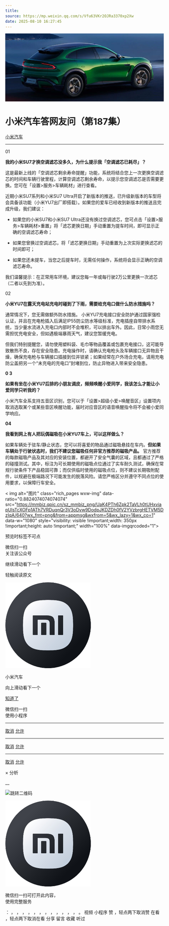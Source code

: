 ```yaml
---
title: 
source: https://mp.weixin.qq.com/s/Vfu63VKr2OJRa3370xp2Xw
date: 2025-08-10 16:27:45
---
```


![cover_image](images/img_9e492461.jpg)


#  小米汽车答网友问（第187集）


[ 小米汽车 ](<javascript:void\(0\);>)

______

01

**我的小米****SU7****才换空调滤芯没多久，为什么提示我「空调滤芯已耗尽」？**

这是最新上线的「空调滤芯剩余寿命提醒」功能，系统将结合您上一次更换空调滤芯的时间和车辆行驶里程，计算空调滤芯剩余寿命，以提示您空调滤芯是否需要更换。您可在「设置>服务>车辆耗材」进行查看。

近期小米SU7系列和小米SU7 Ultra开启了新版本的推送，已升级新版本的车型将会具备该功能（小米YU7出厂即搭载）。如果您的爱车已经收到新版本的推送且完成升级，我们建议：

  * 如果您的小米SU7和小米SU7 Ultra还没有换过空调滤芯，您可点击「设置>服务>车辆耗材>重置」将「滤芯更换日期」手动重置为提车时间，即可显示正确的空调滤芯寿命；

  * 如果您曾换过空调滤芯，将「滤芯更换日期」手动重置为上次实际更换滤芯的时间即可；

  * 如果您还未提车，当您之后提车时，无需任何操作，系统将会显示正确的空调滤芯寿命。

我们温馨提示：在正常用车环境，建议您每一年或每行驶2万公里更换一次滤芯（二者以先到为准）。

02

**小米YU7在露天充电站充电时碰到了下雨，需要给充电口做什么防水措施吗？**

通常情况下，您无需做额外防水措施。 小米YU7充电接口安全防护通过国家强检认证，并且在充电枪插入后满足IP55防尘防水等级标准，充电插座自带排水系统，当少量水流进入充电口内部时不会堆积，可以排出车外。因此，日常小雨您无需担忧充电安全，但如遇极端暴雨天气，建议您暂缓充电。

但我们特别提醒您，请勿使用塑料袋、毛巾等物品覆盖或包裹充电接口，这可能导致散热不良，存在安全隐患。充电操作时，请确认充电枪头及车辆接口无异物且干燥，确保充电枪与车辆接口插接到位并锁紧；如果经常在户外场合充电，请用充电防尘盖把另一个“未充电的充电口”封堵到位，防止异物进入带来安全隐患。

**0 3**

**如果有坐在小米YU7后排的小朋友调皮，频频唤醒****小爱同学****，我该怎么才能让小爱同学只听我的？**

小米汽车全系支持五音区识别，您可以于「设置>超级小爱>唤醒音区」设置项内取消选取某个或某些音区唤醒功能，届时对应音区的语音唤醒指令将不会被小爱同学响应。

**04**

**我看到网上有人把玩偶磁吸在小米YU7车上，可以这样做么？**

如果车辆处于驻车/静止状态，您可以将喜爱的物品通过磁吸悬挂在车内。**但如果车辆处于行驶状态时，我们不建议您磁吸任何非官方推荐的磁吸产品。** 官方推荐的每款磁吸产品及其对应的安装位置，都避开了安全气囊的区域，且都通过了严格的碰撞测试。其中，标注为可长期使用的磁吸点位通过了实车耐久测试，确保在常规行驶条件下产品稳固可靠；而仅供临时使用的磁吸点位，则不建议长期吸附配件，以规避在极端路况下可能发生的脱落风险。请您严格区分并遵守不同点位的使用要求，以保障行车安全。

  
< img alt="图片" class="rich_pages wxw-img" data-ratio="0.8824074074074074" src="https://mmbiz.qpic.cn/sz_mmbiz_png/UaK4PTh6Zpk2TaVLh0tUHxviapUIsTcXOFp1ATh7VRDuqnQr3V3oDvw9DodpJKDZDh0fV2YVzbrgHETVM5DzIqA/640?wx_fmt=png&from=appmsg&wxfrom=5&wx_lazy=1&wx_co=1" data-w="1080" style="visibility: visible !important;width: 350px !important;height: auto !important;" width="100%" data-imgqrcoded="1">[](<>)

预览时标签不可点

微信扫一扫  
关注该公众号

继续滑动看下一个

轻触阅读原文

![img_97d833da.jpg](images/img_97d833da.jpg)

小米汽车 

向上滑动看下一个

[知道了](<javascript:;>)

微信扫一扫  
使用小程序

****

[取消](<javascript:void\(0\);>) [允许](<javascript:void\(0\);>)

****

[取消](<javascript:void\(0\);>) [允许](<javascript:void\(0\);>)

****

[取消](<javascript:void\(0\);>) [允许](<javascript:void\(0\);>)

× 分析

__

![跳转二维码]()

![作者头像](images/img_97d833da.jpg)

微信扫一扫可打开此内容，  
使用完整服务

： ， ， ， ， ， ， ， ， ， ， ， ， 。 视频 小程序 赞 ，轻点两下取消赞 在看 ，轻点两下取消在看 分享 留言 收藏 听过